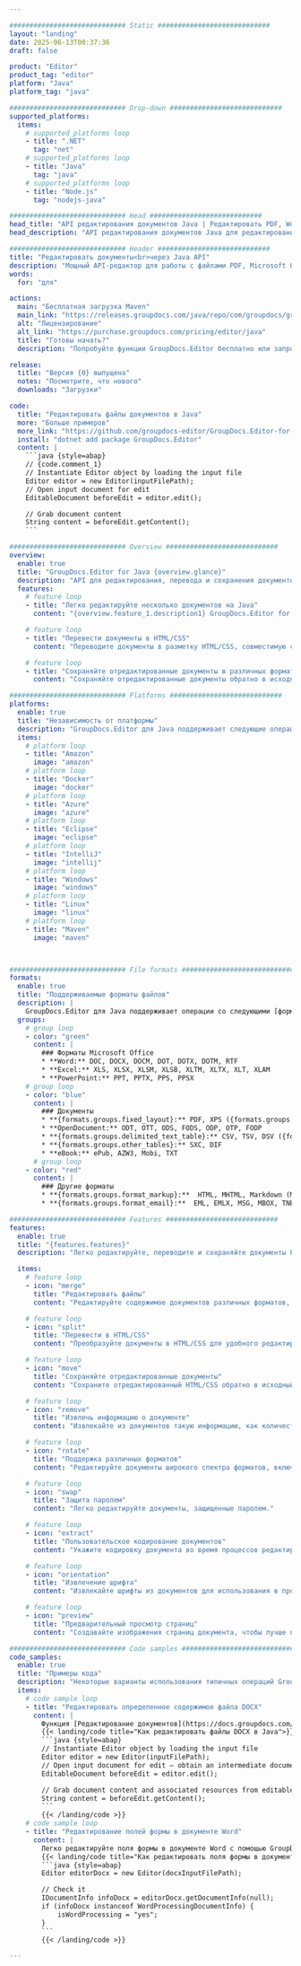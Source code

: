 ```yaml
---

############################# Static ############################
layout: "landing"
date: 2025-06-13T00:37:36
draft: false

product: "Editor"
product_tag: "editor"
platform: "Java"
platform_tag: "java"

############################# Drop-down ############################
supported_platforms:
  items:
    # supported_platforms loop
    - title: ".NET"
      tag: "net"
    # supported_platforms loop
    - title: "Java"
      tag: "java"
    # supported_platforms loop
    - title: "Node.js"
      tag: "nodejs-java"

############################# Head ############################
head_title: "API редактирования документов Java | Редактировать PDF, Word, Excel, EPUB"
head_description: "API редактирования документов Java для редактирования, перевода и сохранения страниц документов из форматов PDF, Microsoft Word, Excel, презентаций, Visio и изображений."

############################# Header ############################
title: "Редактировать документы<br>через Java API"
description: "Мощный API-редактор для работы с файлами PDF, Microsoft Office, HTML и изображениями."
words:
  for: "для"

actions:
  main: "Бесплатная загрузка Maven"
  main_link: "https://releases.groupdocs.com/java/repo/com/groupdocs/groupdocs-editor/"
  alt: "Лицензирование"
  alt_link: "https://purchase.groupdocs.com/pricing/editor/java"
  title: "Готовы начать?"
  description: "Попробуйте функции GroupDocs.Editor бесплатно или запросите лицензию."

release:
  title: "Версия {0} выпущена"
  notes: "Посмотрите, что нового"
  downloads: "Загрузки"

code:
  title: "Редактировать файлы документов в Java"
  more: "Больше примеров"
  more_link: "https://github.com/groupdocs-editor/GroupDocs.Editor-for-Java"
  install: "dotnet add package GroupDocs.Editor"
  content: |
    ```java {style=abap}   
    // {code.comment_1}
    // Instantiate Editor object by loading the input file
    Editor editor = new Editor(inputFilePath);
    // Open input document for edit
    EditableDocument beforeEdit = editor.edit();

    // Grab document content
    String content = beforeEdit.getContent();
    ```

############################# Overview ############################
overview:
  enable: true
  title: "GroupDocs.Editor for Java {overview.glance}"
  description: "API для редактирования, перевода и сохранения документов, слайдов и диаграмм в приложениях Java."
  features:
    # feature loop
    - title: "Легко редактируйте несколько документов на Java"
      content: "{overview.feature_1.description1} GroupDocs.Editor for Java {overview.feature_1.description2}"

    # feature loop
    - title: "Перевести документы в HTML/CSS"
      content: "Переводите документы в разметку HTML/CSS, совместимую с редакторами WYSIWYG, что позволяет легко и эффективно редактировать документы в веб-среде."

    # feature loop
    - title: "Сохраняйте отредактированные документы в различных форматах."
      content: "Сохраняйте отредактированные документы обратно в исходный формат или экспортируйте их в другие форматы, например PDF, обеспечивая гибкость и совместимость."

############################# Platforms ############################
platforms:
  enable: true
  title: "Независимость от платформы"
  description: "GroupDocs.Editor для Java поддерживает следующие операционные системы, платформы и менеджеры пакетов."
  items:
    # platform loop
    - title: "Amazon"
      image: "amazon"
    # platform loop
    - title: "Docker"
      image: "docker"
    # platform loop
    - title: "Azure"
      image: "azure"
    # platform loop
    - title: "Eclipse"
      image: "eclipse"
    # platform loop
    - title: "IntelliJ"
      image: "intellij"
    # platform loop
    - title: "Windows"
      image: "windows"
    # platform loop
    - title: "Linux"
      image: "linux"
    # platform loop
    - title: "Maven"
      image: "maven"



############################# File formats ############################
formats:
  enable: true
  title: "Поддерживаемые форматы файлов"
  description: |
    GroupDocs.Editor для Java поддерживает операции со следующими [форматами файлов](https://docs.groupdocs.com/editor/java/supported-document-formats/). ([{formats.full_list}](https://docs.groupdocs.com/editor/net/supported-document-formats/)).
  groups:
    # group loop
    - color: "green"
      content: |
        ### Форматы Microsoft Office
        * **Word:** DOC, DOCX, DOCM, DOT, DOTX, DOTM, RTF
        * **Excel:** XLS, XLSX, XLSM, XLSB, XLTM, XLTX, XLT, XLAM
        * **PowerPoint:** PPT, PPTX, PPS, PPSX
    # group loop
    - color: "blue"
      content: |
        ### Документы
        * **{formats.groups.fixed_layout}:** PDF, XPS ({formats.groups.export_only})
        * **OpenDocument:** ODT, OTT, ODS, FODS, ODP, OTP, FODP
        * **{formats.groups.delimited_text_table}:** CSV, TSV, DSV ({formats.groups.arbitrary_separator})
        * **{formats.groups.other_tables}:** SXC, DIF
        * **eBook:** ePub, AZW3, Mobi, TXT
      # group loop
    - color: "red"
      content: |
        ### Другие форматы
        * **{formats.groups.format_markup}:**  HTML, MHTML, Markdown (MD), XML, CHM, JSON
        * **{formats.groups.format_email}:**  EML, EMLX, MSG, MBOX, TNEF, MHT, PST, OFT, OST, VCF, ICS

############################# Features ############################
features:
  enable: true
  title: "{features.features}"
  description: "Легко редактируйте, переводите и сохраняйте документы PDF и Office."

  items:
    # feature loop
    - icon: "merge"
      title: "Редактировать файлы"
      content: "Редактируйте содержимое документов различных форматов, включая PDF, DOCX, XLSX, PPTX и другие."

    # feature loop
    - icon: "split"
      title: "Перевести в HTML/CSS"
      content: "Преобразуйте документы в HTML/CSS для удобного редактирования с помощью редакторов WYSIWYG, таких как CKEditor или TinyMCE."

    # feature loop
    - icon: "move"
      title: "Сохраняйте отредактированные документы"
      content: "Сохраните отредактированный HTML/CSS обратно в исходный формат документа или экспортируйте в PDF."

    # feature loop
    - icon: "remove"
      title: "Извлечь информацию о документе"
      content: "Извлекайте из документов такую ​​информацию, как количество страниц, размер и состояние шифрования."

    # feature loop
    - icon: "rotate"
      title: "Поддержка различных форматов"
      content: "Редактируйте документы широкого спектра форматов, включая файлы Microsoft Office, PDF-файлы и многое другое."

    # feature loop
    - icon: "swap"
      title: "Защита паролем"
      content: "Легко редактируйте документы, защищенные паролем."

    # feature loop
    - icon: "extract"
      title: "Пользовательское кодирование документов"
      content: "Укажите кодировку документа во время процессов редактирования и сохранения."

    # feature loop
    - icon: "orientation"
      title: "Извлечение шрифта"
      content: "Извлекайте шрифты из документов для использования в процессе редактирования."

    # feature loop
    - icon: "preview"
      title: "Предварительный просмотр страниц"
      content: "Создавайте изображения страниц документа, чтобы лучше понять содержание и структуру."

############################# Code samples ############################
code_samples:
  enable: true
  title: "Примеры кода"
  description: "Некоторые варианты использования типичных операций GroupDocs.Editor для Java."
  items:
    # code sample loop
    - title: "Редактировать определенное содержимое файла DOCX"
      content: |
        Функция [Редактирование документов](https://docs.groupdocs.com/editor/java/edit-document/) позволяет загружать, редактировать и сохранять файлы DOCX. Вот пример того, как редактировать документ с помощью Java:
        {{< landing/code title="Как редактировать файлы DOCX в Java">}}
        ```java {style=abap}   
        // Instantiate Editor object by loading the input file
        Editor editor = new Editor(inputFilePath);
        // Open input document for edit — obtain an intermediate document, that can be edited
        EditableDocument beforeEdit = editor.edit();

        // Grab document content and associated resources from editable document
        String content = beforeEdit.getContent();
        ```
        {{< /landing/code >}}
    # code sample loop
    - title: "Редактирование полей формы в документе Word"
      content: |
        Легко редактируйте поля формы в документе Word с помощью GroupDocs.Editor для Java. Вот как редактировать поля формы в документе Word с помощью Java:
        {{< landing/code title="Как редактировать поля формы в документе Word с помощью GroupDocs.Editor для Java">}}
        ```java {style=abap}   
        Editor editorDocx = new Editor(docxInputFilePath);

        // Check it
        IDocumentInfo infoDocx = editorDocx.getDocumentInfo(null);
        if (infoDocx instanceof WordProcessingDocumentInfo) {
            isWordProcessing = "yes";
        }
        ```
        {{< /landing/code >}}

---
```

